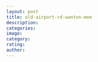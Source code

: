 ```yaml
---
layout: post
title: old-airport-rd-wanton-mee
description:
categories:
image:
category:
rating:
author:
---
```

